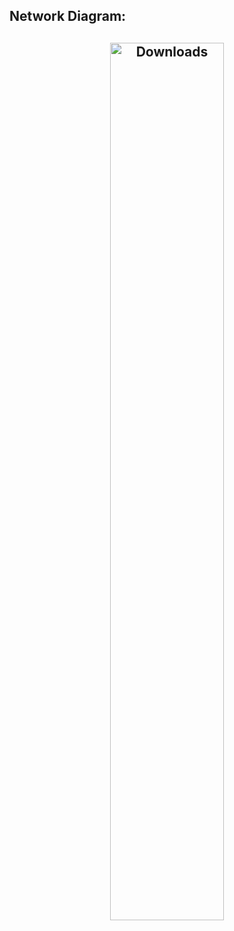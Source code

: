 <h2>Network Diagram:<h2/>
  
<p align="center">
  <img src="https://imgur.com/qlsMQkR.png" height="60%" width="60%" alt="Downloads"/>
